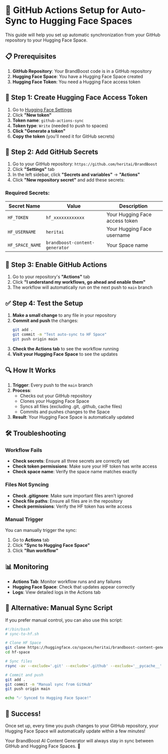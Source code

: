 # 🔄 GitHub Actions Setup for Auto-Sync to Hugging Face Spaces

This guide will help you set up automatic synchronization from your GitHub repository to your Hugging Face Space.

## 📋 Prerequisites

1. **GitHub Repository**: Your BrandBoost code is in a GitHub repository
2. **Hugging Face Space**: You have a Hugging Face Space created
3. **Hugging Face Token**: You need a Hugging Face access token

## 🔑 Step 1: Create Hugging Face Access Token

1. Go to [Hugging Face Settings](https://huggingface.co/settings/tokens)
2. Click **"New token"**
3. **Token name**: `github-actions-sync`
4. **Token type**: `Write` (needed to push to spaces)
5. **Click "Generate a token"**
6. **Copy the token** (you'll need it for GitHub secrets)

## 🔐 Step 2: Add GitHub Secrets

1. Go to your GitHub repository: `https://github.com/heritai/BrandBoost`
2. Click **"Settings"** tab
3. In the left sidebar, click **"Secrets and variables"** → **"Actions"**
4. Click **"New repository secret"** and add these secrets:

### Required Secrets:

| Secret Name | Value | Description |
|-------------|-------|-------------|
| `HF_TOKEN` | `hf_xxxxxxxxxxxx` | Your Hugging Face access token |
| `HF_USERNAME` | `heritai` | Your Hugging Face username |
| `HF_SPACE_NAME` | `brandboost-content-generator` | Your Space name |

## 🚀 Step 3: Enable GitHub Actions

1. Go to your repository's **"Actions"** tab
2. Click **"I understand my workflows, go ahead and enable them"**
3. The workflow will automatically run on the next push to `main` branch

## ✅ Step 4: Test the Setup

1. **Make a small change** to any file in your repository
2. **Commit and push** the changes:
   ```bash
   git add .
   git commit -m "Test auto-sync to HF Space"
   git push origin main
   ```
3. **Check the Actions tab** to see the workflow running
4. **Visit your Hugging Face Space** to see the updates

## 🔍 How It Works

1. **Trigger**: Every push to the `main` branch
2. **Process**:
   - Checks out your GitHub repository
   - Clones your Hugging Face Space
   - Syncs all files (excluding .git, .github, cache files)
   - Commits and pushes changes to the Space
3. **Result**: Your Hugging Face Space is automatically updated

## 🛠️ Troubleshooting

### Workflow Fails
- **Check secrets**: Ensure all three secrets are correctly set
- **Check token permissions**: Make sure your HF token has write access
- **Check space name**: Verify the space name matches exactly

### Files Not Syncing
- **Check .gitignore**: Make sure important files aren't ignored
- **Check file paths**: Ensure all files are in the repository
- **Check permissions**: Verify the HF token has write access

### Manual Trigger
You can manually trigger the sync:
1. Go to **Actions** tab
2. Click **"Sync to Hugging Face Space"**
3. Click **"Run workflow"**

## 📊 Monitoring

- **Actions Tab**: Monitor workflow runs and any failures
- **Hugging Face Space**: Check that updates appear correctly
- **Logs**: View detailed logs in the Actions tab

## 🔄 Alternative: Manual Sync Script

If you prefer manual control, you can also use this script:

```bash
#!/bin/bash
# sync-to-hf.sh

# Clone HF Space
git clone https://huggingface.co/spaces/heritai/brandboost-content-generator hf-space
cd hf-space

# Sync files
rsync -av --exclude='.git' --exclude='.github' --exclude='__pycache__' --exclude='*.pyc' ../BrandBoost/ .

# Commit and push
git add .
git commit -m "Manual sync from GitHub"
git push origin main

echo "✅ Synced to Hugging Face Space!"
```

## 🎉 Success!

Once set up, every time you push changes to your GitHub repository, your Hugging Face Space will automatically update within a few minutes!

Your BrandBoost AI Content Generator will always stay in sync between GitHub and Hugging Face Spaces. 🚀
